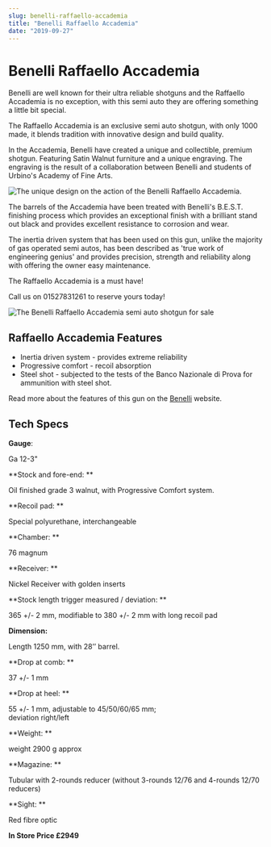```yaml
---
slug: benelli-raffaello-accademia
title: "Benelli Raffaello Accademia"
date: "2019-09-27"
---
```


# **Benelli Raffaello Accademia**

Benelli are well known for their ultra reliable shotguns and the Raffaello Accademia is no exception, with this semi auto they are offering something a little bit special.

The Raffaello Accademia is an exclusive semi auto shotgun, with only 1000 made, it blends tradition with innovative design and build quality.

In the Accademia, Benelli have created a unique and collectible, premium shotgun. Featuring Satin Walnut furniture and a unique engraving. The engraving is the result of a collaboration between Benelli and students of Urbino's Academy of Fine Arts.

![The unique design on the action of the Benelli Raffaello Accademia.](https://res.cloudinary.com/shooting-supplies/image/upload/v1573564886/Raffaello-Accademia-2_oaha1c_jt6wjn.jpg)

The barrels of the Accademia have been treated with Benelli's B.E.S.T. finishing process which provides an exceptional finish with a brilliant stand out black and provides excellent resistance to corrosion and wear.

The inertia driven system that has been used on this gun, unlike the majority of gas operated semi autos, has been described as 'true work of engineering genius' and provides precision, strength and reliability along with offering the owner easy maintenance.

The Raffaello Accademia is a must have!

Call us on 01527831261 to reserve yours today!

![The Benelli Raffaello Accademia semi auto shotgun for sale](https://res.cloudinary.com/shooting-supplies/image/upload/v1573564890/Raffaello-Accademia_p9znr8_atvjex.png)

## Raffaello Accademia Features

- Inertia driven system - provides extreme reliability
- Progressive comfort - recoil absorption
- Steel shot - subjected to the tests of the Banco Nazionale di Prova for ammunition with steel shot.

Read more about the features of this gun on the [Benelli](https://www.benelli.it/en/products/semiautomatic-shotguns/raffaello/raffaello-accademia#node-arma-full-group-canne) website.

## Tech Specs

**Gauge**:

Ga 12-3"

**Stock and fore-end: **

Oil finished grade 3 walnut, with Progressive Comfort system.

**Recoil pad: **

Special polyurethane, interchangeable

**Chamber: **

76 magnum

**Receiver: **

Nickel Receiver with golden inserts

**Stock length trigger measured / deviation: **

365 +/- 2 mm, modifiable to 380 +/- 2 mm with long recoil pad

**Dimension:**

Length 1250 mm, with 28’’ barrel.

**Drop at comb: **

37 +/- 1 mm

**Drop at heel: **

55 +/- 1 mm, adjustable to 45/50/60/65 mm;  
deviation right/left

**Weight: **

weight 2900 g approx

**Magazine: **

Tubular with 2-rounds reducer (without 3-rounds 12/76 and 4-rounds 12/70 reducers)

**Sight: **

Red fibre optic

**In Store Price £2949**
